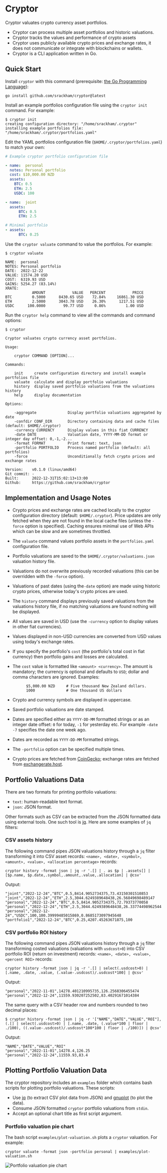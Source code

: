 # Cryptor

Cryptor valuates crypto currency asset portfolios.

- Cryptor can process multiple asset portfolios and historic valuations.
- Cryptor tracks the values and performance of crypto assets
- Cryptor uses publicly available crypto prices and exchange rates, it does not communicate or integrate with blockchains or wallets.
- Cryptor is a CLI application written in Go.

## Quick Start
Install `cryptor` with this command (prerequisite:
[the Go Programming Language](https://go.dev/doc/install)):

    go install github.com/srackham/cryptor@latest

Install an example portfolios configuration file using the `cryptor init` command. For example:

```
$ cryptor init
creating configuration directory: "/home/srackham/.cryptor"
installing example portfolios file: "/home/srackham/.cryptor/portfolios.yaml"
```

Edit the YAML portfolios configuration file (`$HOME/.cryptor/portfolios.yaml`) to match your own:

```yaml
# Example cryptor portfolio configuration file

- name:  personal
  notes: Personal portfolio
  cost: $10,000.00 NZD
  assets:
    BTC: 0.5
    ETH: 2.5
    USDC: 100

- name:  joint
  assets:
      BTC: 0.5
      ETH: 2.5

# Minimal portfolio
- assets:
      BTC: 0.25
```

Use the `cryptor valuate` command to value the portfolios. For example:

```
$ cryptor valuate

NAME:  personal
NOTES: Personal portfolio
DATE:  2022-12-22
VALUE: 11574.20 USD
COST:  6319.93 USD
GAINS: 5254.27 (83.14%)
XRATE:
            AMOUNT            VALUE   PERCENT            PRICE
BTC         0.5000      8430.65 USD    72.84%     16861.30 USD
ETH         2.5000      3043.78 USD    26.30%      1217.51 USD
USDC      100.0000        99.77 USD     0.86%         1.00 USD
```

Run the `cryptor help` command to view all the commands and command options:

```
$ cryptor

Cryptor valuates crypto currency asset portfolios.

Usage:

    cryptor COMMAND [OPTION]...

Commands:

    init     create configuration directory and install example portfolios file
    valuate  calculate and display portfolio valuations
    history  display saved portfolio valuations from the valuations history
    help     display documentation

Options:

    -aggregate              Display portfolio valuations aggregated by date
    -confdir CONF_DIR       Directory containing data and cache files (default: $HOME/.cryptor)
    -currency CURRENCY      Display values in this fiat CURRENCY
    -date DATE              Valuation date, YYYY-MM-DD format or integer day offset: 0,-1,-2...
    -format FORMAT          Print format: text, json
    -portfolio PORTFOLIO    Process named portfolio (default: all portfolios)
    -force                  Unconditionally fetch crypto prices and exchange rates

Version:    v0.1.0 (linux/amd64)
Git commit: -
Built:      2022-12-31T15:02:13+13:00
Github:     https://github.com/srackham/cryptor
```

## Implementation and Usage Notes
- Crypto prices and exchange rates are cached locally to the cryptor configuration directory (default: `$HOME/.cryptor`). Price updates are only fetched when they are not found in the local cache files (unless the `-force` option is specified). Caching ensures minimal use of Web APIs which can be slow and are sometimes throttled.

- The `valuate` command values portfolio assets in the `portfolios.yaml` configuration file.

- Portfolio valuations are saved to the `$HOME/.cryptor/valuations.json` valuation history file.

- Valuations do not overwrite previously recorded valuations (this can be overridden with the `-force` option).

- Valuations of past dates (using the`-date` option) are made using historic crypto prices, otherwise today's crypto prices are used.

- The `history` command displays previously saved valuations from the valuations history file, if no matching valuations are found nothing will be displayed.

- All values are saved in USD (use the `-currency` option to display values in other fiat currencies).

- Values displayed in non-USD currencies are converted from USD values using today's exchange rates.

- If you specify the portfolio's `cost` (the portfolio's total cost in fiat currency) then portfolio gains and losses are calculated.

- The `cost` value is formatted like `<amount> <currency>`. The amount is mandatory; the currency is optional and defaults to `USD`; dollar and comma characters are ignored. Examples:

            $5,000.00 NZD     # Five thousand New Zealand dollars.
            1000              # One thousand US dollars

- Crypto and currency symbols are displayed in uppercase.
- Saved portfolio valuations are date stamped.
- Dates are specified either as `YYYY-DD-MM` formatted strings or as an integer date offset: `0` for today, `-1` for yesterday etc. For example `-date -7` specifies the date one week ago.
- Dates are recorded as `YYYY-DD-MM` formatted strings.
- The `-portfolio` option can be specified multiple times.

- Crypto prices are fetched from [CoinGecko](https://www.coingecko.com/en/api); exchange rates are fetched from [exchangerate.host](https://exchangerate.host/).


## Portfolio Valuations Data
There are two formats for printing portfolio valuations:

- `text`: human-readable text format.
- `json`: JSON format.

Other formats such as CSV can be extracted from the JSON formatted data using external tools. One such tool is [jq](https://stedolan.github.io/jq/). Here are some examples of `jq` filters:

### CSV assets history
The following command pipes JSON valuations history through a `jq` filter transforming it into CSV asset records: `<name>, <date>, <symbol>, <amount>, <value>, <allocation percentage>` records:

```
cryptor history -format json | jq -r '.[] | . as $p | .assets[] | [$p.name, $p.date,.symbol,.amount,.value,.allocation] | @csv'
```
Output:

```
"joint","2022-12-24","BTC",0.5,8414.9052734375,73.43150301510853
"joint","2022-12-24","ETH",2.5,3044.6249389648438,26.56849698489147
"personal","2022-12-24","BTC",0.5,8414.9052734375,72.79373770058
"personal","2022-12-24","ETH",2.5,3044.6249389648438,26.33774498962544
"personal","2022-12-24","USDC",100,100.39999485015869,0.8685173097945648
"portfolio1","2022-12-24","BTC",0.25,4207.45263671875,100
```

### CSV portfolio ROI history
The following command pipes JSON valuations history through a `jq` filter transforming costed valuations (valuations with `usdcost>0`) into CSV portfolio ROI (return on investment) records: `<name>, <date>, <value>, <percent ROI>` records:

```
cryptor history -format json | jq -r '.[] | select(.usdcost>0) | [.name, .date, .value, (.value-.usdcost)/.usdcost*100] | @csv'
```
Output:

```
"personal","2022-11-01",14278.401210995735,126.2568306455474
"personal","2022-12-24",11559.930207252502,83.40291671014384
```

The same query with a CSV header row and numbers rounded to two decimal places:

```
$ cryptor history -format json | jq -r '["NAME","DATE","VALUE","ROI"], (.[] | select(.usdcost>0) | [.name, .date, (.value*100 | floor | ./100), ((.value-.usdcost)/.usdcost*100*100 | floor | ./100)]) | @csv'
```
Output:

```
"NAME","DATE","VALUE","ROI"
"personal","2022-11-01",14278.4,126.25
"personal","2022-12-24",11559.93,83.4
```

## Plotting Portfolio Valuation Data
The cryptor repository includes an `examples` folder which contains bash scripts for plotting portfolio valuations. These scripts:

- Use [jq](https://stedolan.github.io/jq/) (to extract CSV plot data from JSON) and [gnuplot](http://www.gnuplot.info/) (to plot the data).
- Consume JSON formatted `cryptor` portfolio valuations from `stdin`.
- Accept an optional chart title as first script argument.

### Portfolio valuation pie chart
The bash script `examples/plot-valuation.sh` plots a `cryptor` valuation. For example:

    cryptor valuate -format json -portfolio personal | examples/plot-valuation.sh

![Portfolio valuation pie chart](valuation-plot.png)